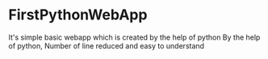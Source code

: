 # FirstPythonWebApp
It's simple basic webapp which is created by the help of python
By the help of python, Number of line reduced and easy to understand
